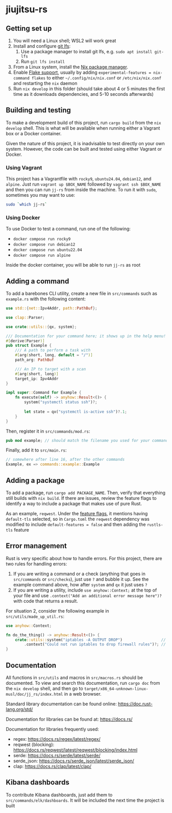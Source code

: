 # jiujitsu-rs

## Getting set up

1. You will need a Linux shell; WSL2 will work great
2. Install and configure [git lfs](https://git-lfs.com/):
   1. Use a package manager to install git lfs, e.g. `sudo apt install git-lfs`
   2. Run `git lfs install`
3. From a Linux system, install the [Nix package manager](https://nixos.org/download/).
4. Enable [Flake support](https://nixos.wiki/wiki/Flakes), usually by adding `experimental-features = nix-command flakes` to either `~/.config/nix/nix.conf` or `/etc/nix/nix.conf` and restarting the `nix` daemon
5. Run `nix develop` in this folder (should take about 4 or 5 minutes the first time as it downloads dependencies, and 5-10 seconds afterwards)

## Building and testing

To make a development build of this project, run `cargo build` from the `nix develop` shell. This is what will be available when running either a Vagrant box or a Docker container.

Given the nature of this project, it is inadvisable to test directly on your own system. However, the code can be built and tested using either Vagrant or Docker.

### Using Vagrant

This project has a Vagrantfile with `rocky9`, `ubuntu24.04`, `debian12`, and `alpine`. Just run `vagrant up $BOX_NAME` followed by `vagrant ssh $BOX_NAME` and then you can run `jj-rs` from inside the machine. To run it with `sudo`, sometimes you may want to use:

``` sh
sudo `which jj-rs`
```

### Using Docker

To use Docker to test a command, run one of the following:

- `docker compose run rocky9`
- `docker compose run debian12`
- `docker compose run ubuntu22.04`
- `docker compose run alpine`

Inside the docker container, you will be able to run `jj-rs` as root

## Adding a command

To add a barebones CLI utility, create a new file in `src/commands` such as `example.rs` with the following content:

``` rust
use std::{net::Ipv4Addr, path::PathBuf};

use clap::Parser;

use crate::utils::{qx, system};

/// Documentation for your command here; it shows up in the help menu!
#[derive(Parser)]
pub struct Example {
    /// A path to perform a task with
    #[arg(short, long, default = "/")]
    path_arg: PathBuf

    /// An IP to target with a scan
    #[arg(short, long)]
    target_ip: Ipv4Addr
}

impl super::Command for Example {
    fn execute(self) -> anyhow::Result<()> {
        system("systemctl status ssh")?;
        
        let state = qx("systemctl is-active ssh")?.1;
    }
}
```

Then, register it in `src/commands/mod.rs`:

``` rust
pub mod example; // should match the filename you used for your command
```

Finally, add it to `src/main.rs`:

``` rust
// somewhere after line 16, after the other commands
Example, ex => commands::example::Example
```

## Adding a package

To add a package, run `cargo add PACKAGE_NAME`. Then, verify that everything still builds with `nix build`. If there are issues, review the feature flags to identify a way to include a package that makes use of pure Rust.

As an example, `reqwest`. Under the [feature flags](https://docs.rs/crate/reqwest/latest/features), it mentions having `default-tls` selected, so in `Cargo.toml` the `reqwest` dependency was modified to include `default-features = false` and then adding the `rustls-tls` feature

## Error management

Rust is very specific about how to handle errors. For this project, there are two rules for handling errors:

1. If you are writing a command or a check (anything that goes in `src/commands` or `src/checks`), just use `?` and bubble it up. See the example command above, how after `system` and `qx` it just uses `?`
2. If you are writing a utility, include `use anyhow::Context;` at the top of your file and use `.context("Add an additional error message here")?` with code that returns a result.

For situation 2, consider the following example in `src/utils/made_up_util.rs`:

``` rust
use anyhow::Context;

fn do_the_thing() -> anyhow::Result<()> {
    crate::utils::system("iptables -A OUTPUT DROP")                 // Function returns Result
        .context("Could not run iptables to drop firewall rules")?; // Context added before using `?`
}
```

## Documentation

All functions in `src/utils` and macros in `src/macros.rs` should be documented. To view and search this documentation, run `cargo doc` from the `nix develop` shell, and then go to `target/x86_64-unknown-linux-musl/doc/jj_rs/index.html` in a web browser.

Standard library documentation can be found online: https://doc.rust-lang.org/std/

Documentation for libraries can be found at: https://docs.rs/

Documentation for libraries frequently used:
- regex: https://docs.rs/regex/latest/regex/
- reqwest (blocking): https://docs.rs/reqwest/latest/reqwest/blocking/index.html
- serde: https://docs.rs/serde/latest/serde/
- serde_json: https://docs.rs/serde_json/latest/serde_json/
- clap: https://docs.rs/clap/latest/clap/

## Kibana dashboards

To contribute Kibana dashboards, just add them to `src/commands/elk/dashboards`. It will be included the next time the project is built
